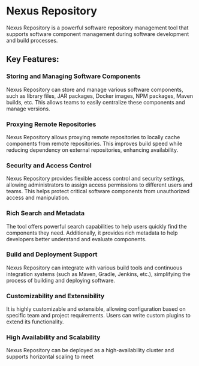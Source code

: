 # Nexus Repository

Nexus Repository is a powerful software repository management tool that supports software component management during software development and build processes.

## Key Features:

### Storing and Managing Software Components

Nexus Repository can store and manage various software components, such as library files, JAR packages, Docker images, NPM packages, Maven builds, etc. This allows teams to easily centralize these components and manage versions.

### Proxying Remote Repositories

Nexus Repository allows proxying remote repositories to locally cache components from remote repositories. This improves build speed while reducing dependency on external repositories, enhancing availability.

### Security and Access Control

Nexus Repository provides flexible access control and security settings, allowing administrators to assign access permissions to different users and teams. This helps protect critical software components from unauthorized access and manipulation.

### Rich Search and Metadata

The tool offers powerful search capabilities to help users quickly find the components they need. Additionally, it provides rich metadata to help developers better understand and evaluate components.

### Build and Deployment Support

Nexus Repository can integrate with various build tools and continuous integration systems (such as Maven, Gradle, Jenkins, etc.), simplifying the process of building and deploying software.

### Customizability and Extensibility

It is highly customizable and extensible, allowing configuration based on specific team and project requirements. Users can write custom plugins to extend its functionality.

### High Availability and Scalability

Nexus Repository can be deployed as a high-availability cluster and supports horizontal scaling to meet

